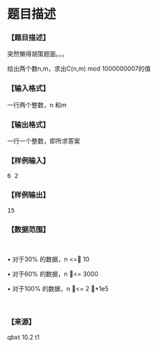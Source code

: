# 题目描述


<h3>
【题目描述】
</h3>
<p>
突然懒得胡策题面。。。
</p>
<p>
给出两个数n,m，求出C(n,m) mod 1000000007的值
</p>
<h3>
【输入格式】
</h3>
<p>
一行两个整数，n 和m
</p>
<h3>
【输出格式】
</h3>
<p>
一行一个整数，即所求答案
</p>
<h3>
【样例输入】
</h3>
<pre>6 2</pre>
<h3>
【样例输出】
</h3>
<pre>15</pre>
<h3>
【数据范围】
</h3>
<p>
<br/>
</p>
<p>
• 对于30% 的数据，n &lt;= 10
</p>
<p>
• 对于60% 的数据，n &lt;= 3000
</p>
<p>
• 对于100% 的数据，n &lt;= 2 *1e5
</p>
<p>
<br/>
</p>
<h3>
【来源】
</h3>
<p>
qbxt 10.2 t1
</p>
